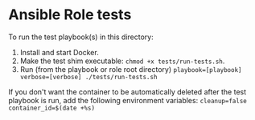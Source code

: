 # Ansible Role tests

To run the test playbook(s) in this directory:

  1. Install and start Docker.
  2. Make the test shim executable: `chmod +x tests/run-tests.sh`.
  3. Run (from the playbook or role root directory) `playbook=[playbook] verbose=[verbose] ./tests/run-tests.sh`

If you don't want the container to be automatically deleted after the test playbook is run, add the following environment variables: `cleanup=false container_id=$(date +%s)`

